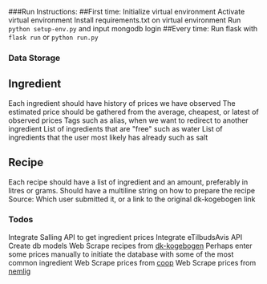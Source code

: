 ###Run Instructions:
##First time:
Initialize virtual environment
Activate virtual environment
Install requirements.txt on virtual environment
Run `python setup-env.py` and input mongodb login
##Every time:
Run flask with `flask run` or `python run.py`


### Data Storage
## Ingredient
Each ingredient should have history of prices we have observed
The estimated price should be gathered from the average, cheapest, or latest of observed prices
Tags such as alias, when we want to redirect to another ingredient 
List of ingredients that are "free" such as water
List of ingredients that the user most likely has already such as salt

## Recipe
Each recipe should have a list of ingredient and an amount, preferably in litres or grams.
Should have a multiline string on how to prepare the recipe
Source: Which user submitted it, or a link to the original dk-kogebogen link


### Todos
Integrate Salling API to get ingredient prices
Integrate eTilbudsAvis API
Create db models
Web Scrape recipes from [dk-kogebogen](https://www.dk-kogebogen.dk/)
Perhaps enter some prices manually to initiate the database with some of the most common ingredient
Web Scrape prices from [coop](https://coop.dk/)
Web Scrape prices from [nemlig](https://www.nemlig.com/)